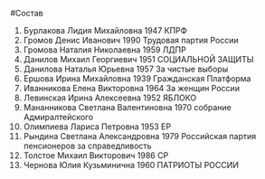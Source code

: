 #Состав
1. Бурлакова Лидия Михайловна 1947 КПРФ
2. Громов Денис Иванович 1990 Трудовая партия России
3. Громова Наталия Николаевна 1959 ЛДПР
4. Данилов Михаил Георгиевич 1951 СОЦИАЛЬНОЙ ЗАЩИТЫ
5. Данилова Наталья Юрьевна 1957 За чистые выборы
6. Ершова Ирина Михайловна 1939 Гражданская Платформа
7. Иванникова Елена Викторовна 1964 За женщин России
8. Левинская Ирина Алексеевна 1952 ЯБЛОКО
9. Мананникова Светлана Валентиновна 1970 собрание Адмиралтейского
10. Олимпиева Лариса Петровна 1953 ЕР
11. Рындина Светлана Александровна 1979 Российская партия пенсионеров за справедливость
12. Толстое Михаил Викторович 1986 СР
13. Чернова Юлия Кузьминична 1960 ПАТРИОТЫ РОССИИ
